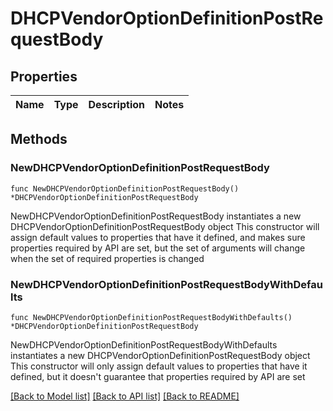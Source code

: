 # DHCPVendorOptionDefinitionPostRequestBody

## Properties

Name | Type | Description | Notes
------------ | ------------- | ------------- | -------------

## Methods

### NewDHCPVendorOptionDefinitionPostRequestBody

`func NewDHCPVendorOptionDefinitionPostRequestBody() *DHCPVendorOptionDefinitionPostRequestBody`

NewDHCPVendorOptionDefinitionPostRequestBody instantiates a new DHCPVendorOptionDefinitionPostRequestBody object
This constructor will assign default values to properties that have it defined,
and makes sure properties required by API are set, but the set of arguments
will change when the set of required properties is changed

### NewDHCPVendorOptionDefinitionPostRequestBodyWithDefaults

`func NewDHCPVendorOptionDefinitionPostRequestBodyWithDefaults() *DHCPVendorOptionDefinitionPostRequestBody`

NewDHCPVendorOptionDefinitionPostRequestBodyWithDefaults instantiates a new DHCPVendorOptionDefinitionPostRequestBody object
This constructor will only assign default values to properties that have it defined,
but it doesn't guarantee that properties required by API are set


[[Back to Model list]](../README.md#documentation-for-models) [[Back to API list]](../README.md#documentation-for-api-endpoints) [[Back to README]](../README.md)


